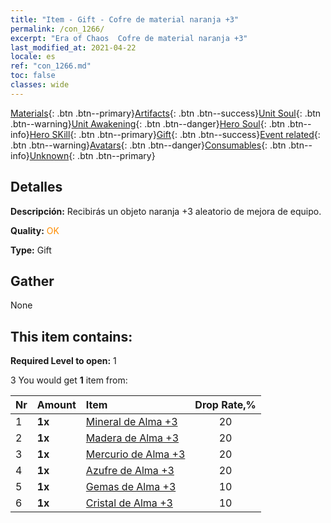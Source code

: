 ```yaml
---
title: "Item - Gift - Cofre de material naranja +3"
permalink: /con_1266/
excerpt: "Era of Chaos  Cofre de material naranja +3"
last_modified_at: 2021-04-22
locale: es
ref: "con_1266.md"
toc: false
classes: wide
---
```

 [Materials](/ItemsES/){: .btn .btn--primary}[Artifacts](/ItemsES/Artifacts/){: .btn .btn--success}[Unit Soul](/ItemsES/UnitSoul/){: .btn .btn--warning}[Unit Awakening](/ItemsES/UnitAwakening/){: .btn .btn--danger}[Hero Soul](/ItemsES/HeroSoul/){: .btn .btn--info}[Hero SKill](/ItemsES/HeroSkill/){: .btn .btn--primary}[Gift](/ItemsES/Gift/){: .btn .btn--success}[Event related](/ItemsES/Events/){: .btn .btn--warning}[Avatars](/ItemsES/Avatars/){: .btn .btn--danger}[Consumables](/ItemsES/Consumables/){: .btn .btn--info}[Unknown](/ItemsES/Unknown/){: .btn .btn--primary}

## Detalles
 **Descripción:** Recibirás un objeto naranja +3 aleatorio de mejora de equipo.

 **Quality:** <span style="color: #FF8C00">OK</span>

 **Type:** Gift

## Gather

  None

## This item contains:

 **Required Level to open:** 1

 3 You would get **1** item  from:

  | Nr | Amount |     Item    | Drop Rate,% |
  |:---|:-------|:------------|:---------:|
  | 1 |  **1x** | [Mineral de Alma +3](/es/Items/mat_82/) | 20 | 
  | 2 |  **1x** | [Madera de Alma +3](/es/Items/mat_83/) | 20 | 
  | 3 |  **1x** | [Mercurio de Alma +3](/es/Items/mat_84/) | 20 | 
  | 4 |  **1x** | [Azufre de Alma +3](/es/Items/mat_85/) | 20 | 
  | 5 |  **1x** | [Gemas de Alma +3](/es/Items/mat_86/) | 10 | 
  | 6 |  **1x** | [Cristal de Alma +3](/es/Items/mat_87/) | 10 | 
